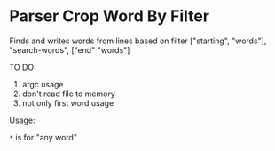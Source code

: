 # Parser Crop Word By Filter
Finds and writes words from lines based on filter ["starting", "words"], "search-words", ["end" "words"]

TO DO:
1. argc usage
2. don't read file to memory
3. not only first word usage

Usage:

``*`` is for "any word"
